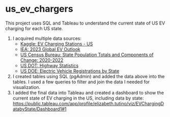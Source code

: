 # us_ev_chargers
This project uses SQL and Tableau to understand the current state of US EV charging for each US state. 

1. I acquired multiple data sources:
   * <a href="https://www.kaggle.com/datasets/salvatoresaia/ev-charging-stations-us">Kaggle: EV Charging Stations - US</a>
   * <a href="https://www.iea.org/data-and-statistics/data-tools/global-ev-data-explorer">IEA: 2023 Global EV Outlook</a>
   * <a href="https://www.census.gov/data/tables/time-series/demo/popest/2020s-state-total.html">US Census Bureau: State Population Totals and Components of Change: 2020-2022</a>
   * <a href="https://www.fhwa.dot.gov/policyinformation/statistics/2021/">US DOT: Highway Statistics</a>
   * <a href="https://afdc.energy.gov/data/10962">US DOE: Electric Vehicle Registrations by State</a>
2. I created tables using SQL (pgAdmin) and added the data above into the tables. I used a few queries to filter and join the data I needed for visualization.
3. I added the final data into Tableau and created a dashboard to show the current state of EV charging in the US, including data by state: https://public.tableau.com/app/profile/elizabeth.tutino/viz/EVChargingDatabyState/Dashboard1#1 
